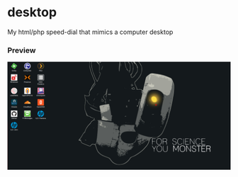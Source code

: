 # desktop
My html/php speed-dial that mimics a computer desktop

### Preview
![preview](preview/preview.png)
